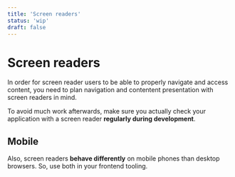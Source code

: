 ```yaml
---
title: 'Screen readers'
status: 'wip'
draft: false
---
```


# Screen readers

In order for screen reader users to be able to properly navigate and access content, you need to plan navigation and contentent presentation with screen readers in mind.

To avoid much work afterwards, make sure you actually check your application with a screen reader **regularly during development**.

## Mobile

Also, screen readers **behave differently** on mobile phones than desktop browsers. So, use both in your frontend tooling.
